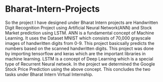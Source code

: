 # Bharat-Intern-Projects
So the project I have designed under Bharat Intern projects are Handwritten Digit Recognition Project using Artificial Neural Network(ANN) 
and Stock Market prediction using LSTM.
ANN is a fundamental concept of Machine Learning.
It uses the Dataset MNIST which consists of 70,000 grayscale images of handwritten digits from 0-9.
This project basicsally predicts the numbers based on the scanned handwritten digits.
This project was done by importing tensorflow and keras which are the important libraries in machine learning.
LSTM is a concept of Deep Learning which is a special type of Recurrent Neural netwok.
In the project we determined the Google Stock Price Prediction using the above concept.
This concludes the two tasks under Bharat Intern Virtual Internship.
